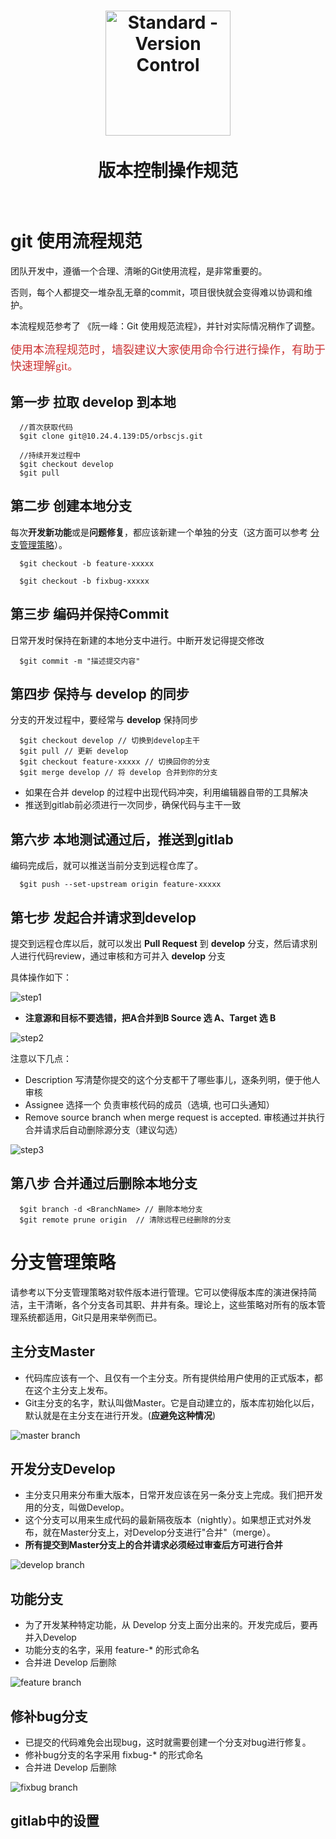 <h1 align="center">
  <img src="../public/git2.jpg" alt="Standard - Version Control" width="200">
  <br>
  <br>
  版本控制操作规范
  <br>
  <br>
</h1>

# git 使用流程规范

团队开发中，遵循一个合理、清晰的Git使用流程，是非常重要的。

否则，每个人都提交一堆杂乱无章的commit，项目很快就会变得难以协调和维护。

本流程规范参考了 《阮一峰：Git 使用规范流程》，并针对实际情况稍作了调整。

<font color=#CC3333  size=4 face="黑体">使用本流程规范时，墙裂建议大家使用命令行进行操作，有助于快速理解git。</font>

## 第一步 拉取 develop 到本地

```ssh
  //首次获取代码
  $git clone git@10.24.4.139:D5/orbscjs.git

  //持续开发过程中
  $git checkout develop
  $git pull
```

## 第二步 创建本地分支

每次**开发新功能**或是**问题修复**，都应该新建一个单独的分支（这方面可以参考 [分支管理策略](#Branch-Manager)）。

```ssh
  $git checkout -b feature-xxxxx

  $git checkout -b fixbug-xxxxx
```

## 第三步 编码并保持Commit

日常开发时保持在新建的本地分支中进行。中断开发记得提交修改

```ssh
  $git commit -m "描述提交内容"
```

## 第四步 保持与 develop 的同步

分支的开发过程中，要经常与 **develop** 保持同步

```ssh
  $git checkout develop // 切换到develop主干
  $git pull // 更新 develop
  $git checkout feature-xxxxx // 切换回你的分支
  $git merge develop // 将 develop 合并到你的分支
```

* 如果在合并 develop 的过程中出现代码冲突，利用编辑器自带的工具解决
* 推送到gitlab前必须进行一次同步，确保代码与主干一致

## 第六步 本地测试通过后，推送到gitlab

编码完成后，就可以推送当前分支到远程仓库了。

```ssh
  $git push --set-upstream origin feature-xxxxx
```

## 第七步 发起合并请求到develop

提交到远程仓库以后，就可以发出 **Pull Request** 到 **develop** 分支，然后请求别人进行代码review，通过审核和方可并入 **develop** 分支

具体操作如下：

![step1](../public/gitlab_operate_01.JPG)

* **注意源和目标不要选错，把A合并到B Source 选 A、Target 选 B**

![step2](../public/gitlab_operate_02.JPG)

注意以下几点：

* Description 写清楚你提交的这个分支都干了哪些事儿，逐条列明，便于他人审核
* Assignee 选择一个 负责审核代码的成员（选填, 也可口头通知）
* Remove source branch when merge request is accepted. 审核通过并执行合并请求后自动删除源分支（建议勾选）

![step3](../public/gitlab_operate_03.JPG)

## 第八步 合并通过后删除本地分支

```ssh
  $git branch -d <BranchName> // 删除本地分支
  $git remote prune origin  // 清除远程已经删除的分支
```

# 分支管理策略 <span id="Branck-Manager"></span>

请参考以下分支管理策略对软件版本进行管理。它可以使得版本库的演进保持简洁，主干清晰，各个分支各司其职、井井有条。理论上，这些策略对所有的版本管理系统都适用，Git只是用来举例而已。

## 主分支Master

* 代码库应该有一个、且仅有一个主分支。所有提供给用户使用的正式版本，都在这个主分支上发布。
* Git主分支的名字，默认叫做Master。它是自动建立的，版本库初始化以后，默认就是在主分支在进行开发。(**应避免这种情况**)

![master branch](../public/git_master_01.png)

## 开发分支Develop

* 主分支只用来分布重大版本，日常开发应该在另一条分支上完成。我们把开发用的分支，叫做Develop。
* 这个分支可以用来生成代码的最新隔夜版本（nightly）。如果想正式对外发布，就在Master分支上，对Develop分支进行"合并"（merge）。
* **所有提交到Master分支上的合并请求必须经过审查后方可进行合并**

![develop branch](../public/git_develop_01.png)

## 功能分支

* 为了开发某种特定功能，从 Develop 分支上面分出来的。开发完成后，要再并入Develop
* 功能分支的名字，采用 feature-* 的形式命名
* 合并进 Develop 后删除

![feature branch](../public/git_feature_01.png)

## 修补bug分支

* 已提交的代码难免会出现bug，这时就需要创建一个分支对bug进行修复。
* 修补bug分支的名字采用 fixbug-* 的形式命名
* 合并进 Develop 后删除

![fixbug branch](../public/git_fixbug_01.png)

## gitlab中的设置
